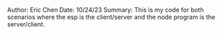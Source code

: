 Author: Eric Chen
Date: 10/24/23
Summary: This is my code for both scenarios where the esp is the client/server and the node program is the server/client.
